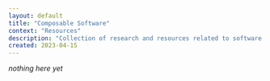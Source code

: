 ```yaml
---
layout: default
title: "Composable Software"
context: "Resources"
description: "Collection of research and resources related to software composability"
created: 2023-04-15
---
```


*nothing here yet*